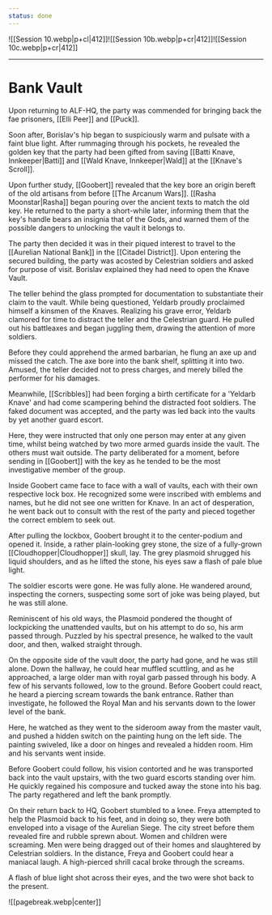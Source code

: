 ```yaml
---
status: done
---
```

![[Session 10.webp|p+cl|412]]![[Session 10b.webp|p+cr|412]]![[Session 10c.webp|p+cr|412]]

---------------------------------
# Bank Vault
Upon returning to ALF-HQ, the party was commended for bringing back the fae prisoners, [[Elli Peer]] and [[Puck]].

Soon after, Borislav's hip began to suspiciously warm and pulsate with a faint blue light. After rummaging through his pockets, he revealed the golden key that the party had been gifted from saving [[Batti Knave, Innkeeper|Batti]] and [[Wald Knave, Innkeeper|Wald]] at the [[Knave's Scroll]].

Upon further study, [[Goobert]] revealed that the key bore an origin bereft of the old artisans from before [[The Arcanum Wars]]. [[Rasha Moonstar|Rasha]] began pouring over the ancient texts to match the old key. He returned to the party a short-while later, informing them that the key's handle bears an insignia that of the Gods, and warned them of the possible dangers to unlocking the vault it belongs to.

The party then decided it was in their piqued interest to travel to the [[Aurelian National Bank]] in the [[Citadel District]]. Upon entering the secured building, the party was acosted by Celestrian soldiers and asked for purpose of visit. Borislav explained they had need to open the Knave Vault.

The teller behind the glass prompted for documentation to substantiate their claim to the vault. While being questioned, Yeldarb proudly proclaimed himself a kinsmen of the Knaves. Realizing his grave error, Yeldarb clamored for time to distract the teller and the Celestrian guard. He pulled out his battleaxes and began juggling them, drawing the attention of more soldiers.

Before they could apprehend the armed barbarian, he flung an axe up and missed the catch. The axe bore into the bank shelf, splitting it into two. Amused, the teller decided not to press charges, and merely billed the performer for his damages.

Meanwhile, [[Scribbles]] had been forging a birth certificate for a 'Yeldarb Knave' and had come scampering behind the distracted foot soldiers. The faked document was accepted, and the party was led back into the vaults by yet another guard escort.

Here, they were instructed that only one person may enter at any given time, whilst being watched by two more armed guards inside the vault. The others must wait outside. The party deliberated for a moment, before sending in [[Goobert]] with the key as he tended to be the most investigative member of the group.

Inside Goobert came face to face with a wall of vaults, each with their own respective lock box. He recognized some were inscribed with emblems and names, but he did not see one written for Knave. In an act of desperation, he went back out to consult with the rest of the party and pieced together the correct emblem to seek out.

After pulling the lockbox, Goobert brought it to the center-podium and opened it. Inside, a rather plain-looking grey stone, the size of a fully-grown [[Cloudhopper|Cloudhopper]] skull, lay. The grey plasmoid shrugged his liquid shoulders, and as he lifted the stone, his eyes saw a flash of pale blue light.

The soldier escorts were gone. He was fully alone. He wandered around, inspecting the corners, suspecting some sort of joke was being played, but he was still alone.

Reminiscent of his old ways, the Plasmoid pondered the thought of lockpicking the unattended vaults, but on his attempt to do so, his arm passed through. Puzzled by his spectral presence, he walked to the vault door, and then, walked straight through.

On the opposite side of the vault door, the party had gone, and he was still alone. Down the hallway, he could hear muffled scuttling, and as he approached, a large older man with royal garb passed through his body. A few of his servants followed, low to the ground. Before Goobert could react, he heard a piercing scream towards the bank entrance. Rather than investigate, he followed the Royal Man and his servants down to the lower level of the bank.

Here, he watched as they went to the sideroom away from the master vault, and pushed a hidden switch on the painting hung on the left side. The painting swiveled, like a door on hinges and revealed a hidden room. Him and his servants went inside.

Before Goobert could follow, his vision contorted and he was transported back into the vault upstairs, with the two guard escorts standing over him. He quickly regained his composure and tucked away the stone into his bag. The party regathered and left the bank promptly.

On their return back to HQ, Goobert stumbled to a knee. Freya attempted to help the Plasmoid back to his feet, and in doing so, they were both enveloped into a visage of the Aurelian Siege. The city street before them revealed fire and rubble sprewn about. Women and children were screaming. Men were being dragged out of their homes and slaughtered by Celestrian soldiers. In the distance, Freya and Goobert could hear a maniacal laugh. A high-pierced shrill cacal broke through the screams.

A flash of blue light shot across their eyes, and the two were shot back to the present.

![[pagebreak.webp|center]]
